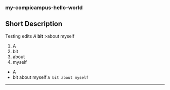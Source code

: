 ### my-compicampus-hello-world
## Short Description
Testing edits
*A* **bit** >about myself
1. A
2. bit
3. about
4. myself
- A
- bit about myself
`A bit about myself`
---
